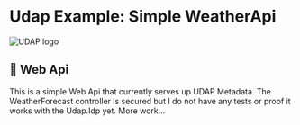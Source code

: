 # Udap Example: Simple WeatherApi

![UDAP logo](https://avatars.githubusercontent.com/u/77421324?s=48&v=4)

## :construction: Web Api

This is a simple Web Api that currently serves up UDAP Metadata.  The WeatherForecast controller is secured but I do not have any tests or proof it works with the Udap.Idp yet.  More work...
